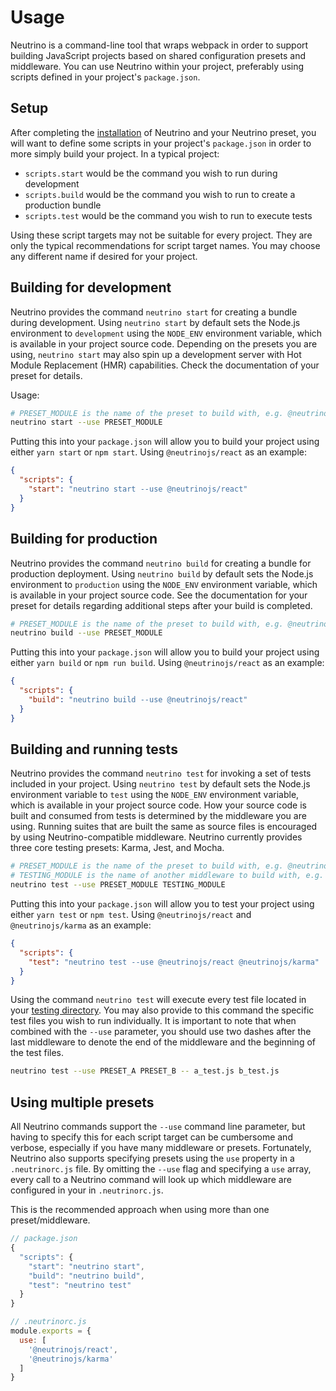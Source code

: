 # Usage

Neutrino is a command-line tool that wraps webpack in order to support building JavaScript projects
based on shared configuration presets and middleware. You can use Neutrino within your project, preferably using
scripts defined in your project's `package.json`.

## Setup

After completing the [installation](./installation/README.md) of Neutrino and your Neutrino preset, you will
want to define some scripts in your project's `package.json` in order to more simply build your project.
In a typical project:

- `scripts.start` would be the command you wish to run during development
- `scripts.build` would be the command you wish to run to create a production bundle
- `scripts.test` would be the command you wish to run to execute tests

Using these script targets may not be suitable for every project. They are only the
typical recommendations for script target names. You may choose any different name if desired
for your project.

## Building for development

Neutrino provides the command `neutrino start` for creating a bundle during development. Using
`neutrino start` by default sets the Node.js environment to `development` using the `NODE_ENV` environment variable,
which is available in your project source code. Depending on the presets you are using, `neutrino start`
may also spin up a development server with Hot Module Replacement (HMR) capabilities.
Check the documentation of your preset for details.

Usage:

```bash
# PRESET_MODULE is the name of the preset to build with, e.g. @neutrinojs/react
neutrino start --use PRESET_MODULE
```

Putting this into your `package.json` will allow you to build your project using either
`yarn start` or `npm start`. Using `@neutrinojs/react` as an example:

```json
{
  "scripts": {
    "start": "neutrino start --use @neutrinojs/react"
  }
}
```

## Building for production

Neutrino provides the command `neutrino build` for creating a bundle for production deployment.
Using `neutrino build` by default sets the Node.js environment to `production` using the `NODE_ENV` environment variable,
which is available in your project source code. See the documentation for your preset for details regarding additional
steps after your build is completed.

```bash
# PRESET_MODULE is the name of the preset to build with, e.g. @neutrinojs/react
neutrino build --use PRESET_MODULE
```

Putting this into your `package.json` will allow you to build your project using either
`yarn build` or `npm run build`. Using `@neutrinojs/react` as an example:

```json
{
  "scripts": {
    "build": "neutrino build --use @neutrinojs/react"
  }
}
```

## Building and running tests

Neutrino provides the command `neutrino test` for invoking a set of tests included in your project.
Using `neutrino test` by default sets the Node.js environment variable to `test` using the `NODE_ENV` environment
variable, which is available in your project source code. How your source code is built and consumed from tests
is determined by the middleware you are using. Running suites that are built the same as source files is encouraged by
using Neutrino-compatible middleware. Neutrino currently provides three core testing presets: Karma, Jest, and Mocha.

```bash
# PRESET_MODULE is the name of the preset to build with, e.g. @neutrinojs/react
# TESTING_MODULE is the name of another middleware to build with, e.g. @neutrinojs/karma
neutrino test --use PRESET_MODULE TESTING_MODULE
```

Putting this into your `package.json` will allow you to test your project using either
`yarn test` or `npm test`. Using `@neutrinojs/react` and `@neutrinojs/karma` as an example:

```json
{
  "scripts": {
    "test": "neutrino test --use @neutrinojs/react @neutrinojs/karma"
  }
}
```

Using the command `neutrino test` will execute every test file located in your
[testing directory](./project-layout#Testing). You may also provide to this command the specific test files you wish
to run individually. It is important to note that when combined with the `--use` parameter, you should use two
dashes after the last middleware to denote the end of the middleware and the beginning of the test files.

```bash
neutrino test --use PRESET_A PRESET_B -- a_test.js b_test.js
```

## Using multiple presets

All Neutrino commands support the `--use` command line parameter, but having to specify this for each script target
can be cumbersome and verbose, especially if you have many middleware or presets. Fortunately, Neutrino also supports
specifying presets using the `use` property in a `.neutrinorc.js` file. By omitting the `--use`
flag and specifying a `use` array, every call to a Neutrino command will look up which middleware
are configured in your in `.neutrinorc.js`.

This is the recommended approach when using more than one preset/middleware.

```js
// package.json
{
  "scripts": {
    "start": "neutrino start",
    "build": "neutrino build",
    "test": "neutrino test"
  }
}
```

```js
// .neutrinorc.js
module.exports = {
  use: [
    '@neutrinojs/react',
    '@neutrinojs/karma'
  ]
}
```
